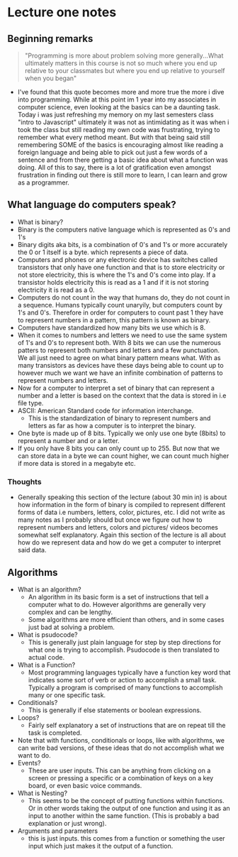 # Lecture one notes

## Beginning remarks

> "Programming is more about problem solving more generally...What ultimately matters in this course is not so much where you end up relative to your classmates but where you end up relative to yourself when you began"

- I've found that this quote becomes more and more true the more i dive into programming. While at this point im 1 year into my associates in computer science, even looking at the basics can be a daunting task. Today i was just refreshing my memory on my last semesters class "intro to Javascript" ultimately it was not as intimidating as it was when i took the class but still reading my own code was frustrating, trying to remember what every method meant. But with that being said still remembering SOME of the basics is encouraging almost like reading a foreign language and being able to pick out just a few words of a sentence and from there getting a basic idea about what a function was doing. All of this to say, there is a lot of gratification even amongst frustration in finding out there is still more to learn, I can learn and grow as a programmer.

## What language do computers speak?

- What is binary?
- Binary is the computers native language which is represented as 0's and 1's
- Binary digits aka bits, is a combination of 0's and 1's or more accurately the 0 or 1 itself is a byte. which represents a piece of data.
- Computers and phones or any electronic device has switches called transistors that only have one function and that is to store electricity or not store electricity, this is where the 1's and 0's come into play. If a transistor holds electricity this is read as a 1 and if it is not storing electricity it is read as a 0.
- Computers do not count in the way that humans do, they do not count in a sequence. Humans typically count unaryily, but computers count by 1's and 0's. Therefore in order for computers to count past 1 they have to represent numbers in a pattern, this pattern is known as binary.
- Computers have standardized how many bits we use which is 8.
- When it comes to numbers and letters we need to use the same system of 1's and 0's to represent both. With 8 bits we can use the numerous patters to represent both numbers and letters and a few punctuation. We all just need to agree on what binary pattern means what. With as many transistors as devices have these days being able to count up to however much we want we have an infinite combination of patterns to represent numbers and letters.
- Now for a computer to interpret a set of binary that can represent a number and a letter is based on the context that the data is stored in i.e file type.
- ASCII: American Standard code for information interchange.
  - This is the standardization of binary to represent numbers and letters as far as how a computer is to interpret the binary.
- One byte is made up of 8 bits. Typically we only use one byte (8bits) to represent a number and or a letter.
- If you only have 8 bits you can only count up to 255. But now that we can store data in a byte we can count higher, we can count much higher if more data is stored in a megabyte etc.

### Thoughts

- Generally speaking this section of the lecture (about 30 min in) is about how information in the form of binary is compiled to represent different forms of data i.e numbers, letters, color, pictures, etc. I did not write as many notes as I probably should but once we figure out how to represent numbers and letters, colors and pictures/ videos becomes somewhat self explanatory. Again this section of the lecture is all about how do we represent data and how do we get a computer to interpret said data.

## Algorithms

- What is an algorithm?
  - An algorithm in its basic form is a set of instructions that tell a computer what to do. However algorithms are generally very complex and can be lengthy.
  - Some algorithms are more efficient than others, and in some cases just bad at solving a problem.
- What is psudocode?
  - This is generally just plain language for step by step directions for what one is trying to accomplish. Psudocode is then translated to actual code.
- What is a Function?
  - Most programming languages typically have a function key word that indicates some sort of verb or action to accomplish a small task. Typically a program is comprised of many functions to accomplish many or one specific task.
- Conditionals?
  - This is generally if else statements or boolean expressions.
- Loops?
  - Fairly self explanatory a set of instructions that are on repeat till the task is completed.
- Note that with functions, conditionals or loops, like with algorithms, we can write bad versions, of these ideas that do not accomplish what we want to do.
- Events?
  - These are user inputs. This can be anything from clicking on a screen or pressing a specific or a combination of keys on a key board, or even basic voice commands.
- What is Nesting?
  - This seems to be the concept of putting functions within functions. Or in other words taking the output of one function and using it as an input to another within the same function. (This is probably a bad explanation or just wrong).
- Arguments and parameters
  - this is just inputs. this comes from a function or something the user input which just makes it the output of a function.
